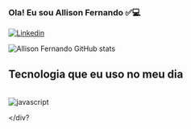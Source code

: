 ### Ola! Eu sou Allison Fernando ✅💻
[![Linkedin](https://img.shields.io/badge/LinkedIn-0077B5?style=for-the-badge&logo=linkedin&logoColor=white)](https://www.linkedin.com/in/allison-fernando-4bb77895/)


![Allison Fernando GitHub stats](https://github-readme-stats.vercel.app/api?username=allisonfernando&show_icons=true&theme=radical)

## Tecnologia que eu uso no meu dia

<div style="display: inline_block"><br/>
  <img align="center" alt="javascript" src="https://img.shields.io/badge/JavaScript-F7DF1E?style=for-the-badge&logo=javascript&logoColor=black"/>

</div?  
